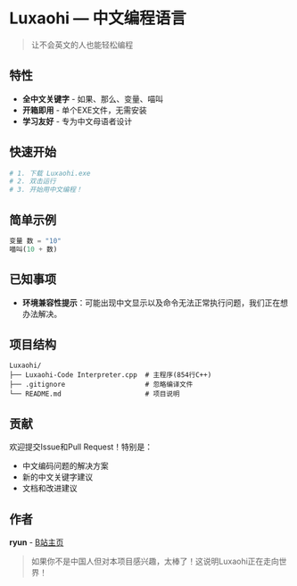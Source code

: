 # Luxaohi — 中文编程语言
> 让不会英文的人也能轻松编程

## 特性
- **全中文关键字** - 如果、那么、变量、喵叫
- **开箱即用** - 单个EXE文件，无需安装
- **学习友好** - 专为中文母语者设计

## 快速开始
```bash
# 1. 下载 Luxaohi.exe
# 2. 双击运行
# 3. 开始用中文编程！
```

## 简单示例
```python
变量 数 = "10"
喵叫(10 + 数)
```

## 已知事项
- **环境兼容性提示**：可能出现中文显示以及命令无法正常执行问题，我们正在想办法解决。

## 项目结构
```
Luxaohi/
├── Luxaohi-Code Interpreter.cpp  # 主程序(854行C++)
├── .gitignore                    # 忽略编译文件
└── README.md                     # 项目说明
```

## 贡献
欢迎提交Issue和Pull Request！特别是：
- 中文编码问题的解决方案
- 新的中文关键字建议  
- 文档和改进建议

## 作者
**ryun** - [B站主页](https://space.bilibili.com/3546663501171006)

> 如果你不是中国人但对本项目感兴趣，太棒了！这说明Luxaohi正在走向世界！
